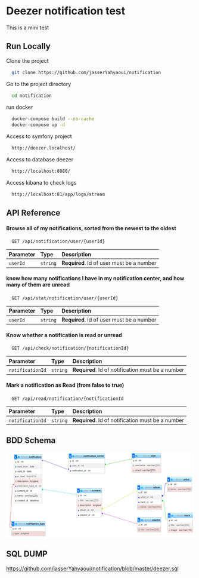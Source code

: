 
# Deezer notification test

This is a mini test

## Run Locally

Clone the project

```bash
  git clone https://github.com/jasserYahyaoui/notification
```

Go to the project directory

```bash
  cd notification
```

run docker

```bash
  docker-compose build --no-cache
  docker-compose up -d
```

Access to symfony project

```bash
  http://deezer.localhost/
```
Access to database deezer

```bash
  http://localhost:8080/
```
Access kibana to check logs

```bash
  http://localhost:81/app/logs/stream
```

## API Reference

#### Browse all of my notifications, sorted from the newest to the oldest

```http
  GET /api/notification/user/{userId}
```

| Parameter | Type     | Description                |
| :-------- | :------- | :------------------------- |
| `userId`  | `string` | **Required**. Id of user must be a number |

#### know how many notifications I have in my notification center, and how many of them are unread

```http
  GET /api/stat/notification/user/{userId}
```

| Parameter | Type     | Description                |
| :-------- | :------- | :------------------------- |
| `userId`  | `string` | **Required**. Id of user must be a number |


#### Know whether a notification is read or unread

```http
  GET /api/check/notification/{notificationId}
```

| Parameter | Type     | Description                |
| :-------- | :------- | :------------------------- |
| `notificationId`  | `string` | **Required**. Id of notification must be a number |


#### Mark a notification as Read (from false to true)

```http
  GET /api/read/notification/{notificationId
```

| Parameter | Type     | Description                |
| :-------- | :------- | :------------------------- |
| `notificationId`  | `string` | **Required**. Id of notification must be a number |

## BDD Schema

![alt text](https://github.com/jasserYahyaoui/notification/blob/master/bdd.png?raw=true)


## SQL DUMP

https://github.com/jasserYahyaoui/notification/blob/master/deezer.sql

